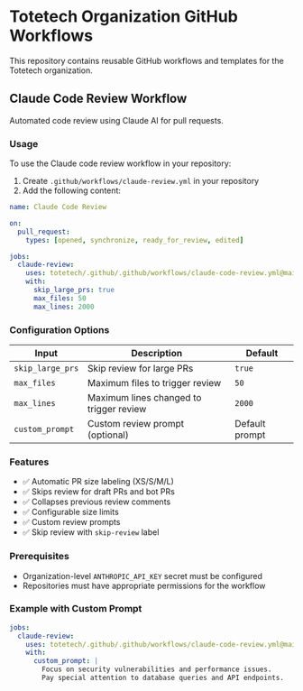 # Totetech Organization GitHub Workflows

This repository contains reusable GitHub workflows and templates for the Totetech organization.

## Claude Code Review Workflow

Automated code review using Claude AI for pull requests.

### Usage

To use the Claude code review workflow in your repository:

1. Create `.github/workflows/claude-review.yml` in your repository
2. Add the following content:

```yaml
name: Claude Code Review

on:
  pull_request:
    types: [opened, synchronize, ready_for_review, edited]

jobs:
  claude-review:
    uses: totetech/.github/.github/workflows/claude-code-review.yml@main
    with:
      skip_large_prs: true
      max_files: 50
      max_lines: 2000
```

### Configuration Options

| Input | Description | Default |
|-------|-------------|---------|
| `skip_large_prs` | Skip review for large PRs | `true` |
| `max_files` | Maximum files to trigger review | `50` |
| `max_lines` | Maximum lines changed to trigger review | `2000` |
| `custom_prompt` | Custom review prompt (optional) | Default prompt |

### Features

- ✅ Automatic PR size labeling (XS/S/M/L)
- ✅ Skips review for draft PRs and bot PRs
- ✅ Collapses previous review comments
- ✅ Configurable size limits
- ✅ Custom review prompts
- ✅ Skip review with `skip-review` label

### Prerequisites

- Organization-level `ANTHROPIC_API_KEY` secret must be configured
- Repositories must have appropriate permissions for the workflow

### Example with Custom Prompt

```yaml
jobs:
  claude-review:
    uses: totetech/.github/.github/workflows/claude-code-review.yml@main
    with:
      custom_prompt: |
        Focus on security vulnerabilities and performance issues.
        Pay special attention to database queries and API endpoints.
```